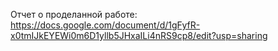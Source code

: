 Отчет о проделанной работе: \
https://docs.google.com/document/d/1gFyfR-x0tmIJkEYEWi0m6D1yllb5JHxaILi4nRS9cp8/edit?usp=sharing
